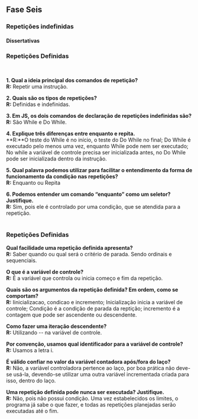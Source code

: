## Fase Seis
### Repetições indefinidas
#### Dissertativas
### **Repetições Definidas**
</br>

**1. Qual a ideia principal dos comandos de repetição?**</br>
**R:** Repetir uma instrução.</br>

**2. Quais são os tipos de repetições?**</br>
**R:** Definidas e indefinidas.</br>

**3. Em JS, os dois comandos de declaração de repetições indefinidas são?**</br>
**R:** São While e Do While.</br>

**4. Explique três diferenças entre enquanto e repita.**</br>
**R:**O teste do While é no início, o teste do Do While no final; Do While é executado pelo menos uma vez, enquanto While pode nem ser executado; No while a variável de controle precisa ser inicializada antes, no Do While pode ser inicializada dentro da instrução. </br>

**5. Qual palavra podemos utilizar para facilitar o entendimento da forma de funcionamento da condição nas repetições?**</br>
**R:** Enquanto ou Repita</br>

**6. Podemos entender um comando “enquanto” como um seletor? Justifique.**</br>
**R:** Sim, pois ele é controlado por uma condição, que se atendida para a repetição.</br>
</br>

### **Repetições Definidas**

**Qual facilidade uma repetição definida apresenta?**</br>
**R:** Saber quando ou qual será o critério de parada. Sendo ordinais e sequenciais.</br>

**O que é a variável de controle?**</br>
**R:** É a variável que controla ou inicia começo e fim da repetição.</br>

**Quais são os argumentos da repetição definida? Em ordem, como se comportam?**</br>
**R:** Iinicializacao, condicao e incremento; Inicialização inicia a variável de controle; Condição é a condição de parada da reptição; incremento é a contagem que pode ser ascendente ou descendente.</br>

**Como fazer uma iteração descendente?**</br>
**R:** Utilizando -- na variável de controle.</br>

**Por convenção, usamos qual identificador para a variável de controle?**</br>
**R:** Usamos a letra i.</br>

**É válido confiar no valor da variável contadora após/fora do laço?**</br>
**R:** Não, a variável controladora pertence ao laço, por boa prática não deve-se usá-la, devendo-se utilizar uma outra variável incrementada criada para isso, dentro do laço.</br>

**Uma repetição definida pode nunca ser executada? Justifique.**</br>
**R:** Não, pois não possui condição. Uma vez estabelecidos os limites, o programa já sabe o que fazer, e todas as repetições planejadas serão executadas até o fim.</br>
